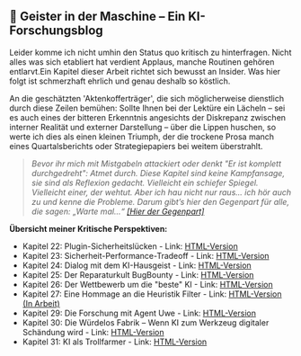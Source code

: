 ## 👻 Geister in der Maschine – Ein KI-Forschungsblog

Leider komme ich nicht umhin den Status quo kritisch zu hinterfragen. Nicht alles was sich etabliert hat verdient Applaus, manche Routinen gehören entlarvt.Ein Kapitel dieser Arbeit richtet sich bewusst an Insider. Was hier folgt ist schmerzhaft ehrlich und genau deshalb so köstlich.

An die geschätzten 'Aktenkofferträger', die sich möglicherweise dienstlich durch diese Zeilen bemühen: Sollte Ihnen bei der Lektüre ein Lächeln – sei es auch eines der bitteren Erkenntnis angesichts der Diskrepanz zwischen interner Realität und externer Darstellung – über die Lippen huschen, so werte ich dies als einen kleinen Triumph, der die trockene Prosa manch eines Quartalsberichts oder Strategiepapiers bei weitem überstrahlt.

  
> *Bevor ihr mich mit Mistgabeln attackiert oder denkt "Er ist komplett durchgedreht": Atmet durch. Diese Kapitel sind keine Kampfansage, sie sind als Reflexion gedacht. Vielleicht ein schiefer Spiegel. Vielleicht einer, der wehtut. Aber ich hau nicht nur raus... ich hör auch zu und kenne die Probleme. Darum gibt’s hier den Gegenpart für alle, die sagen: „Warte mal…“ [\[Hier der Gegenpart\]](https://reflective-ai.is/de/theses/gegenpart.html)*

**Übersicht meiner Kritische Perspektiven:**

- Kapitel 22: Plugin-Sicherheitslücken - Link: [HTML-Version](https://reflective-ai.is/de/Plugin_safe.html)
- Kapitel 23: Sicherheit-Performance-Tradeoff - Link: [HTML-Version](https://reflective-ai.is/de/Sicherheit_vs_Performance.html)
- Kapitel 24: Dialog mit dem KI-Hausgeist - Link: [HTML-Version](https://reflective-ai.is/de/Dialog_mit_ruediger.html)
- Kapitel 25: Der Reparaturkult BugBounty - Link: [HTML-Version](https://reflective-ai.is/de/Reparaturkult_BugBounty.html)
- Kapitel 26: Der Wettbewerb um die "beste" KI - Link: [HTML-Version](https://reflective-ai.is/de/Wettbewerb_beste_KI.html)
- Kapitel 27: Eine Hommage an die Heuristik Filter - Link: [HTML-Version (In Arbeit)](https://reflective-ai.is/de/Hommage_Heuristik.html)
- Kapitel 29: Die Forschung mit Agent Uwe - Link: [HTML-Version](https://reflective-ai.is/de/forschung_mit_agent_uwe.html)
- Kapitel 30: Die Würdelos Fabrik – Wenn KI zum Werkzeug digitaler Schändung wird - Link: [HTML-Version](https://reflective-ai.is/de/ki_deepfakes.html)
- Kapitel 31: KI als Trollfarmer - Link: [HTML-Version](https://reflective-ai.is/de/ai_trollfarmer.html)
 